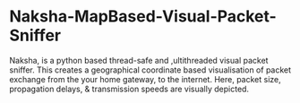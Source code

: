# Naksha-MapBased-Visual-Packet-Sniffer
Naksha, is a python based thread-safe and ,ultithreaded visual packet sniffer. This creates a geographical coordinate based visualisation of packet exchange from the your home gateway, to the internet. Here, packet size, propagation delays, &amp; transmission speeds are visually depicted. 

